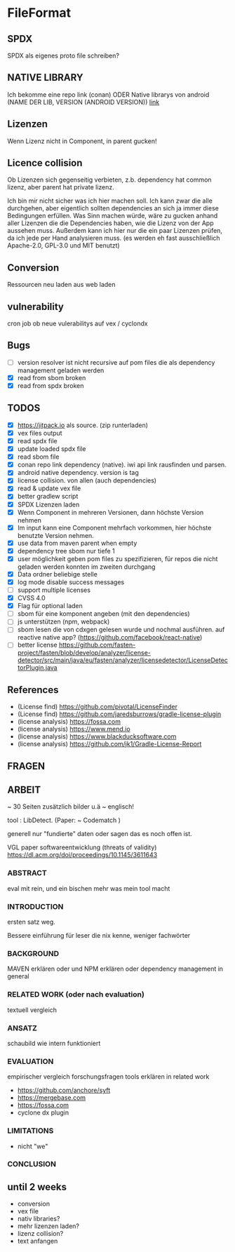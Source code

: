 # FileFormat

## SPDX

SPDX als eigenes proto file schreiben?

## NATIVE LIBRARY

Ich bekomme eine repo link (conan)
ODER Native librarys von android
(NAME DER LIB, VERSION (ANDROID
VERSION)) [link](https://android.googlesource.com/platform/system/core.git/+/refs/tags/android-14.0.0_r45)

## Lizenzen

Wenn Lizenz nicht in Component, in parent gucken!

## Licence collision

Ob Lizenzen sich gegenseitig verbieten, z.b. dependency hat common lizenz, aber parent hat private lizenz.

Ich bin mir nicht sicher was ich hier machen soll. Ich kann zwar die alle durchgehen, aber eigentlich sollten
dependencies an sich ja immer diese Bedingungen erfüllen.
Was Sinn machen würde, wäre zu gucken anhand aller Lizenzen die die Dependencies haben, wie die Lizenz von der App
aussehen muss.
Außerdem kann ich hier nur die ein paar Lizenzen prüfen, da ich jede per Hand analysieren muss. (es werden eh fast
ausschließlich Apache-2.0, GPL-3.0 und MIT benutzt)

## Conversion

Ressourcen neu laden aus web laden

## vulnerability

cron job ob neue vulerabilitys auf vex / cyclondx

## Bugs

- [ ] version resolver ist nicht recursive auf pom files die als dependency management geladen werden
- [x] read from sbom broken
- [x] read from spdx broken

## TODOS

- [X] https://jitpack.io als source. (zip runterladen)
- [x] vex files output
- [x] read spdx file
- [x] update loaded spdx file
- [x] read sbom file
- [x] conan repo link dependency (native). iwi api link rausfinden und parsen.
- [x] android native dependency. version is tag
- [x] license collision. von allen (auch dependencies)
- [x] read & update vex file
- [x] better gradlew script
- [x] SPDX Lizenzen laden
- [x] Wenn Component in mehreren Versionen, dann höchste Version nehmen
- [x] Im input kann eine Component mehrfach vorkommen, hier höchste benutzte Version nehmen.
- [x] use data from maven parent when empty
- [x] dependency tree sbom nur tiefe 1
- [x] user möglichkeit geben pom files zu spezifizieren, für repos die nicht geladen werden konnten im zweiten durchgang
- [x] Data ordner beliebige stelle
- [x] log mode disable success messages
- [ ] support multiple licenses
- [x] CVSS 4.0
- [x] Flag für optional laden
- [ ] sbom für eine komponent angeben (mit den dependencies)
- [ ] js unterstützen (npm, webpack)
- [ ] sbom lesen die von cdxgen gelesen wurde und nochmal ausführen. auf reactive native
  app? (https://github.com/facebook/react-native)
- [ ] better
  license https://github.com/fasten-project/fasten/blob/develop/analyzer/license-detector/src/main/java/eu/fasten/analyzer/licensedetector/LicenseDetectorPlugin.java

## References

- (License find) https://github.com/pivotal/LicenseFinder
- (License find) https://github.com/jaredsburrows/gradle-license-plugin
- (license analysis) https://fossa.com
- (license analysis) https://www.mend.io
- (license analysis) https://www.blackducksoftware.com
- (license analysis) https://github.com/jk1/Gradle-License-Report



## FRAGEN

## ARBEIT

~ 30 Seiten zusätzlich bilder u.ä
~ englisch!

tool : LibDetect. (Paper: ~ Codematch )

generell nur "fundierte" daten oder sagen das es noch offen ist.

VGL paper softwareentwicklung (threats of validity) https://dl.acm.org/doi/proceedings/10.1145/3611643

### ABSTRACT

eval mit rein, und ein bischen mehr was mein tool macht

### INTRODUCTION

ersten satz weg.

Bessere einführung für leser die nix kenne, weniger fachwörter

### BACKGROUND

MAVEN erklären oder und NPM erklären oder dependency management in general

### RELATED WORK (oder nach evaluation)

textuell vergleich

### ANSATZ

schaubild wie intern funktioniert

### EVALUATION

empirischer vergleich
forschungsfragen
tools erklären in related work

- https://github.com/anchore/syft
- https://mergebase.com
- https://fossa.com
- cyclone dx plugin

### LIMITATIONS

- nicht "we"

### CONCLUSION

## until 2 weeks

- conversion
- vex file
- nativ libraries?
- mehr lizenzen laden?
- lizenz collision?
- text anfangen
